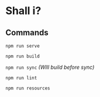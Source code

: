 # Shall i?

## Commands

`npm run serve`

`npm run build`

`npm run sync` _(WIll build before sync)_

`npm run lint`

`npm run resources`
